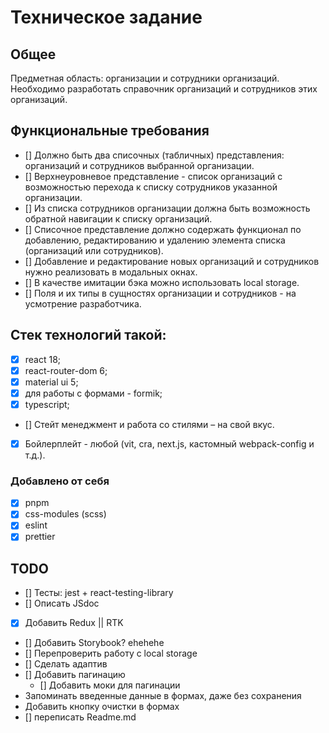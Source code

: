 # Техническое задание
## Общее
Предметная область: организации и сотрудники организаций. Необходимо разработать справочник организаций и сотрудников этих организаций.
## Функциональные требования
- [] Должно быть два списочных (табличных) представления: организаций и сотрудников выбранной организации.
- [] Верхнеуровневое представление - список организаций с возможностью перехода к списку сотрудников указанной организации.
- [] Из списка сотрудников организации должна быть возможность обратной навигации к списку организаций.
- [] Списочное представление должно содержать функционал по добавлению, редактированию и удалению элемента списка (организаций или сотрудников).
- [] Добавление и редактирование новых организаций и сотрудников нужно реализовать в модальных окнах.
- [] В качестве имитации бэка можно использовать local storage.
- [] Поля и их типы в сущностях организации и сотрудников - на усмотрение разработчика.

## Стек технологий такой:
- [x] react 18;
- [x] react-router-dom 6;
- [x] material ui 5;
- [x] для работы с формами - formik;
- [x] typescript;
- [] Стейт менеджмент и работа со стилями – на свой вкус.
- [x] Бойлерплейт - любой (vit, cra, next.js, кастомный webpack-config и т.д.).

### Добавлено от себя
- [x] pnpm
- [x] css-modules (scss)
- [x] eslint
- [x] prettier

## TODO
- [] Тесты: jest + react-testing-library
- [] Описать JSdoc
- [x] Добавить Redux || RTK
- [] Добавить Storybook? ehehehe
- [] Перепроверить работу с local storage
- [] Сделать адаптив
- [] Добавить пагинацию
  - [] Добавить моки для пагинации
- Запоминать введенные данные в формах, даже без сохранения
- Добавить кнопку очистки в формах
- [] переписать Readme.md
